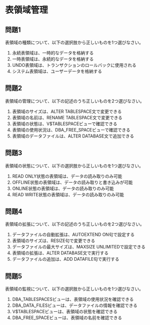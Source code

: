 # 表領域管理

## 問題1
表領域の種類について、以下の選択肢から正しいものを1つ選びなさい。

1. 永続表領域は、一時的なデータを格納する
2. 一時表領域は、永続的なデータを格納する
3. UNDO表領域は、トランザクションのロールバックに使用される
4. システム表領域は、ユーザーデータを格納する

## 問題2
表領域の管理について、以下の記述のうち正しいものを2つ選びなさい。

1. 表領域のサイズは、ALTER TABLESPACE文で変更できる
2. 表領域の名前は、RENAME TABLESPACE文で変更できる
3. 表領域の状態は、V$TABLESPACEビューで確認できる
4. 表領域の使用状況は、DBA_FREE_SPACEビューで確認できる
5. 表領域のデータファイルは、ALTER DATABASE文で追加できる

## 問題3
表領域の状態について、以下の選択肢から正しいものを1つ選びなさい。

1. READ ONLY状態の表領域は、データの読み取りのみ可能
2. OFFLINE状態の表領域は、データの読み取りと書き込みが可能
3. ONLINE状態の表領域は、データの読み取りのみ可能
4. READ WRITE状態の表領域は、データの読み取りのみ可能

## 問題4
表領域の拡張について、以下の記述のうち正しいものを2つ選びなさい。

1. データファイルの自動拡張は、AUTOEXTEND ON句で設定する
2. 表領域のサイズは、RESIZE句で変更できる
3. データファイルの最大サイズは、MAXSIZE UNLIMITEDで設定できる
4. 表領域の拡張は、ALTER DATABASE文で実行する
5. データファイルの追加は、ADD DATAFILE句で実行する

## 問題5
表領域の監視について、以下の選択肢から正しいものを1つ選びなさい。

1. DBA_TABLESPACESビューは、表領域の使用状況を確認できる
2. DBA_DATA_FILESビューは、データファイルの情報を確認できる
3. V$TABLESPACEビューは、表領域の状態を確認できる
4. DBA_FREE_SPACEビューは、表領域の名前を確認できる 